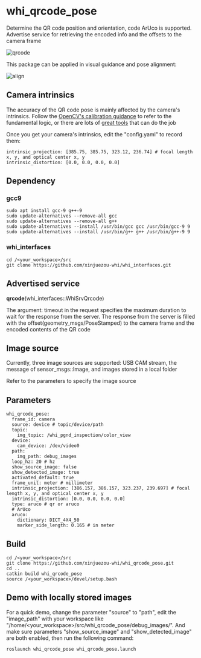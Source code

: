 # whi_qrcode_pose
Determine the QR code position and orientation, code ArUco is supported. Advertise service for retrieving the encoded info and the offsets to the camera frame

![qrcode](https://github.com/xinjuezou-whi/whi_qrcode_pose/assets/72239958/bdfe4f2f-de9b-4512-8ce1-144df485ca33)

This package can be applied in visual guidance and pose alignment:

![align](https://github.com/xinjuezou-whi/whi_qrcode_pose/assets/72239958/f216d89c-f583-4cc9-b3e9-d8c0862a666f)

## Camera intrinsics
The accuracy of the QR code pose is mainly affected by the camera's intrinsics. Follow the [OpenCV's calibration guidance](https://docs.opencv.org/4.x/dc/dbb/tutorial_py_calibration.html) to refer to the fundamental logic, or there are lots of [great tools](https://github.com/natowi/CameraCalibTools?tab=readme-ov-file) that can do the job

Once you get your camera's intrinsics, edit the "config.yaml" to record them:
```
intrinsic_projection: [385.75, 385.75, 323.12, 236.74] # focal length x, y, and optical center x, y
intrinsic_distortion: [0.0, 0.0, 0.0, 0.0]
```

## Dependency
### gcc9
```
sudo apt install gcc-9 g++-9
sudo update-alternatives --remove-all gcc
sudo update-alternatives --remove-all g++
sudo update-alternatives --install /usr/bin/gcc gcc /usr/bin/gcc-9 9
sudo update-alternatives --install /usr/bin/g++ g++ /usr/bin/g++-9 9
```

### whi_interfaces
```
cd /<your_workspace>/src
git clone https://github.com/xinjuezou-whi/whi_interfaces.git
```

## Advertised service
**qrcode**(whi_interfaces::WhiSrvQrcode)

The argument: timeout in the request specifies the maximum duration to wait for the response from the server. The response from the server is filled with the offset(geometry_msgs/PoseStamped) to the camera frame and the encoded contents of the QR code

## Image source
Currently, three image sources are supported: USB CAM stream, the message of sensor_msgs::Image, and images stored in a local folder

Refer to the parameters to specify the image source

## Parameters
```
whi_qrcode_pose:
  frame_id: camera
  source: device # topic/device/path
  topic:
    img_topic: /whi_pgnd_inspection/color_view
  device:
    cam_device: /dev/video0
  path:
    img_path: debug_images
  loop_hz: 20 # hz
  show_source_image: false
  show_detected_image: true
  activated_default: true
  frame_unit: meter # millimeter
  intrinsic_projection: [386.157, 386.157, 323.237, 239.697] # focal length x, y, and optical center x, y
  intrinsic_distortion: [0.0, 0.0, 0.0, 0.0]
  type: aruco # qr or aruco
  # ArUco
  aruco:
    dictionary: DICT_4X4_50
    marker_side_length: 0.165 # in meter
```

## Build
```
cd /<your_workspace>/src
git clone https://github.com/xinjuezou-whi/whi_qrcode_pose.git
cd ..
catkin build whi_qrcode_pose
source /<your_workspace>/devel/setup.bash
```

## Demo with locally stored images
For a quick demo, change the parameter "source" to "path", edit the "image_path" with your workspace like "/home/<your_workspace>/src/whi_qrcode_pose/debug_images/". And make sure parameters "show_source_image" and "show_detected_image" are both enabled, then run the following command:
```
roslaunch whi_qrcode_pose whi_qrcode_pose.launch
```
